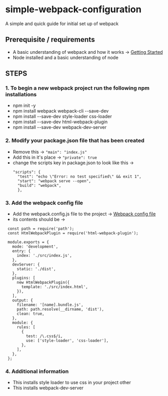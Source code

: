 # simple-webpack-configuration
A simple and quick guide for initial set up of webpack

## Prerequisite / requirements
- A basic understanding of webpack and how it works -> [Getting Started](https://webpack.js.org/guides/asset-management/)
- Node installed and a basic understanding of node


## STEPS
### 1. To begin a new webpack project run the following npm installations
- npm init -y
- npm install webpack webpack-cli --save-dev
- npm install --save-dev style-loader css-loader
- npm install --save-dev html-webpack-plugin
- npm install --save-dev webpack-dev-server

### 2. Modify your package.json file that has been created
- Remove this -> ```"main": "index.js" ```
- Add this in it's place -> ```"private": true```
- change the scripts key in package.json to look like this ->
  ```
  "scripts": {
    "test": "echo \"Error: no test specified\" && exit 1",
    "start": "webpack serve --open",
    "build": "webpack",
    }, 
  ```
 
 ### 3. Add the webpack config file
 - Add the webpack.config.js file to the project -> [Webpack config file](https://github.com/RayhanTabase/simple-webpack-configuration/blob/main/webpack.config.js)
 - its contents should be ->
 ```
  const path = require('path');
  const HtmlWebpackPlugin = require('html-webpack-plugin');

  module.exports = {
    mode: 'development',
    entry: {
      index: './src/index.js',
    },
    devServer: {
      static: './dist',
    },
    plugins: [
      new HtmlWebpackPlugin({
        template: './src/index.html',
      }),
    ],
    output: {
      filename: '[name].bundle.js',
      path: path.resolve(__dirname, 'dist'),
      clean: true,
    },
    module: {
      rules: [
        {
          test: /\.css$/i,
          use: ['style-loader', 'css-loader'],
        },
      ],
    },
  };

 ```
 ### 4. Additional information
 - This installs style loader to use css in your project other 
 - This installs webpack-dev-server
